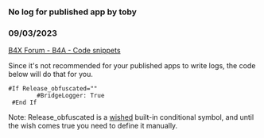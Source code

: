 ### No log for published app by toby
### 09/03/2023
[B4X Forum - B4A - Code snippets](https://www.b4x.com/android/forum/threads/150012/)

Since it's not recommended for your published apps to write logs, the code below will do that for you.  

```B4X
#If Release_obfuscated=""  
        #BridgeLogger: True  
 #End If
```

  
  
Note: Release\_obfuscated is a [wished](https://www.b4x.com/android/forum/threads/compiler-directive-release_obfuscated.139352/) built-in conditional symbol, and until the wish comes true you need to define it manually.